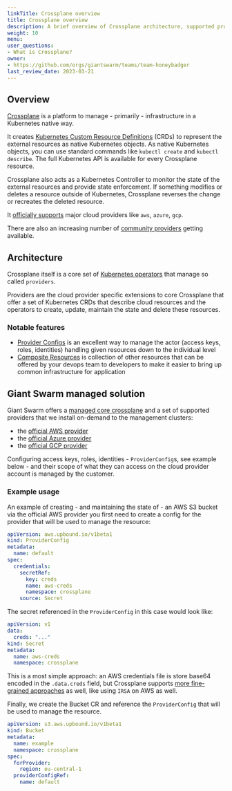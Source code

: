 ```yaml
---
linkTitle: Crossplane overview
title: Crossplane overview
description: A brief overview of Crossplane architecture, supported providers and the main features they offer.
weight: 10
menu:
user_questions:
- What is Crossplane?
owner:
- https://github.com/orgs/giantswarm/teams/team-honeybadger
last_review_date: 2023-03-21
---
```


## Overview

[Crossplane](https://www.crossplane.io/) is a platform to manage - primarily - infrastructure in a Kubernetes native way.

It creates [Kubernetes Custom Resource Definitions](https://kubernetes.io/docs/tasks/extend-kubernetes/custom-resources/custom-resource-definitions/) (CRDs)
to represent the external resources as native Kubernetes objects. As native Kubernetes objects, you can use standard commands
like `kubectl create` and `kubectl describe`. The full Kubernetes API is available for every Crossplane resource.

Crossplane also acts as a Kubernetes Controller to monitor the state of the external resources and provide state enforcement.
If something modifies or deletes a resource outside of Kubernetes, Crossplane reverses the change or recreates the deleted resource.

It [officially supports](https://marketplace.upbound.io/providers?tier=official) major cloud providers like `aws`, `azure`, `gcp`.

There are also an increasing number of [community providers](https://marketplace.upbound.io/providers?tier=community) getting available.

## Architecture

Crossplane itself is a core set of [Kubernetes operators](https://kubernetes.io/docs/concepts/extend-kubernetes/operator/)
that manage so called `providers`.

Providers are the cloud provider specific extensions to core Crossplane that offer a set of Kubernetes CRDs that
describe cloud resources and the operators to create, update, maintain the state and delete these resources.

### Notable features

- [Provider Configs](https://docs.crossplane.io/v1.11/concepts/providers/#configuring-providers) is an excellent way to
  manage the actor (access keys, roles, identities) handling given resources down to the individual level
- [Composite Resources](https://docs.crossplane.io/latest/concepts/composition/) is collection of other resources that can be offered by your devops team
  to developers to make it easier to bring up common infrastructure for application

## Giant Swarm managed solution

Giant Swarm offers a [managed core crossplane](https://github.com/giantswarm/crossplane/) and a set of
supported providers that we install on-demand to the management clusters:

- the [official AWS provider](https://marketplace.upbound.io/providers/upbound/provider-aws/latest)
- the [official Azure provider](https://marketplace.upbound.io/providers/upbound/provider-azure/latest)
- the [official GCP provider](https://marketplace.upbound.io/providers/upbound/provider-gcp/latest)

Configuring access keys, roles, identities - `ProviderConfig`s, see example below - and their scope of what they can
access on the cloud provider account is managed by the customer.

### Example usage

An example of creating - and maintaining the state of - an AWS S3 bucket via the official AWS provider you first need
to create a config for the provider that will be used to manage the resource:

```yaml
apiVersion: aws.upbound.io/v1beta1
kind: ProviderConfig
metadata:
  name: default
spec:
  credentials:
    secretRef:
      key: creds
      name: aws-creds
      namespace: crossplane
    source: Secret
```

The secret referenced in the `ProviderConfig` in this case would look like:

```yaml
apiVersion: v1
data:
  creds: "..."
kind: Secret
metadata:
  name: aws-creds
  namespace: crossplane
```

This is a most simple approach: an AWS credentials file is store base64 encoded in the `.data.creds` field, but Crossplane
supports [more fine-grained approaches](https://github.com/crossplane-contrib/provider-aws/blob/36ba63a1df442a72934c7ae90ae7f137c0c2cef5/AUTHENTICATION.md)
as well, like using `IRSA` on AWS as well.

Finally, we create the Bucket CR and reference the `ProviderConfig` that will be used to manage the resource.

```yaml
apiVersion: s3.aws.upbound.io/v1beta1
kind: Bucket
metadata:
  name: example
  namespace: crossplane
spec:
  forProvider:
    region: eu-central-1
  providerConfigRef:
    name: default
```
